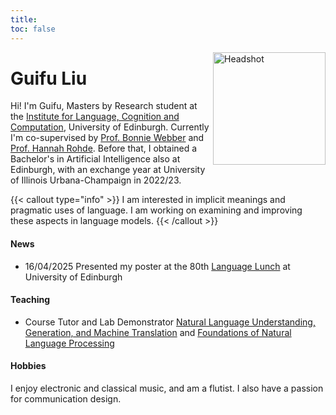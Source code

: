 ```yaml
---
title: 
toc: false
---
```

<img align="right" src="/images/headshot.png" alt="Headshot" width="180"/>

# Guifu Liu

Hi! I'm Guifu, Masters by Research student at the [Institute for Language, Cognition and Computation](https://informatics.ed.ac.uk/ilcc), University of Edinburgh. Currently I'm co-supervised by [Prof. Bonnie Webber](https://homepages.inf.ed.ac.uk/bonnie/) and [Prof. Hannah Rohde](http://www.lel.ed.ac.uk/~hrohde/). Before that, I obtained a Bachelor's in Artificial Intelligence also at Edinburgh, with an exchange year at University of Illinois Urbana-Champaign in 2022/23.

{{< callout type="info" >}}
  I am interested in implicit meanings and pragmatic uses of language. I am working on examining and improving these aspects in language models.
{{< /callout >}}


#### News

- 16/04/2025 Presented my poster at the 80th [Language Lunch](https://blogs.ed.ac.uk/languagelunch/) at University of Edinburgh 


#### Teaching 
- Course Tutor and Lab Demonstrator [Natural Language Understanding, Generation, and Machine Translation](https://opencourse.inf.ed.ac.uk/nlu-11) and [Foundations of Natural Language Processing](https://opencourse.inf.ed.ac.uk/fnlp)

#### Hobbies
I enjoy electronic and classical music, and am a flutist. I also have a passion for communication design.